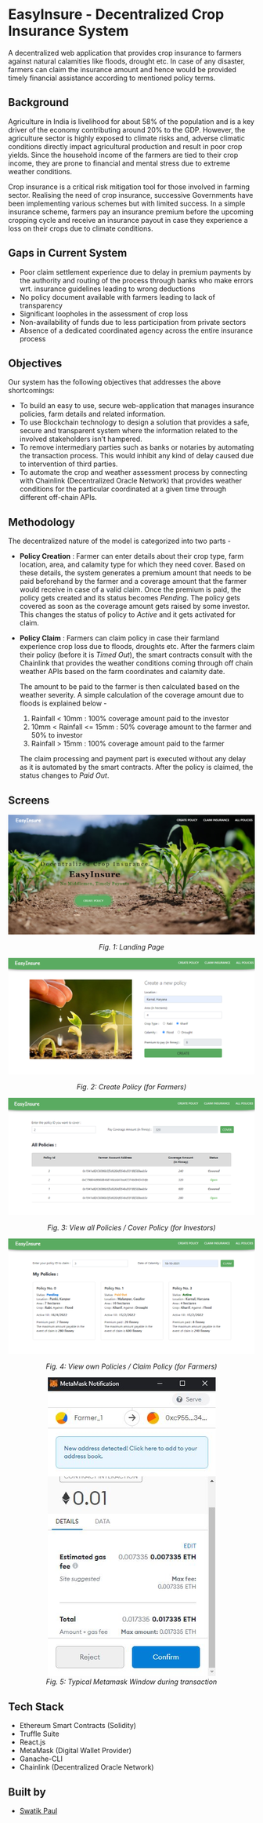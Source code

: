 # EasyInsure - Decentralized Crop Insurance System
A decentralized web application that provides crop insurance to farmers against natural calamities like floods, drought etc. In case of any 
disaster, farmers can claim the insurance amount and hence would be provided timely financial assistance according to mentioned policy terms.

## Background
Agriculture in India is livelihood for about 58% of the population and is a key driver of the economy contributing around 20% to the GDP. 
However, the agriculture sector is highly exposed to climate risks and, adverse climatic conditions directly impact agricultural production 
and result in poor crop yields. Since the household income of the farmers are tied to their crop income, they are prone to financial and 
mental stress due to extreme weather conditions.

Crop insurance is a critical risk mitigation tool for those involved in farming sector. Realising the need of crop insurance, successive 
Governments have been implementing various schemes but with limited success. In a simple insurance scheme, farmers pay an insurance premium 
before the upcoming cropping cycle and receive an insurance payout in case they experience a loss on their crops due to climate conditions. 

## Gaps in Current System
- Poor claim settlement experience due to delay in premium payments by the authority and routing of the process through banks who make 
errors wrt. insurance guidelines leading to wrong deductions
- No policy document available with farmers leading to lack of transparency
- Significant loopholes in the assessment of crop loss
- Non-availability of funds due to less participation from private sectors
- Absence of a dedicated coordinated agency across the entire insurance process

## Objectives
Our system has the following objectives that addresses the above shortcomings:
- To build an easy to use, secure web-application that manages insurance policies, farm details and related information.
- To use Blockchain technology to design a solution that provides a safe, secure and transparent system where the information related to 
the involved stakeholders isn’t hampered.
- To remove intermediary parties such as banks or notaries by automating the transaction process. This would inhibit any kind of delay caused due 
to intervention of third parties.
- To automate the crop and weather assessment process by connecting with Chainlink (Decentralized Oracle Network) that provides weather conditions
for the particular coordinated at a given time through different off-chain APIs.

## Methodology
The decentralized nature of the model is categorized into two parts -
- **Policy Creation** : 
  Farmer can enter details about their crop type, farm location, area, and calamity type for which they need cover. Based on these details, the system 
  generates a premium amount that needs to be paid beforehand by the farmer and a coverage amount that the farmer would receive in case of a valid claim. 
  Once the premium is paid, the policy gets created and its status becomes *Pending*. The policy gets covered as soon as the coverage amount gets raised by 
  some investor. This changes the status of policy to *Active* and it gets activated for claim. 
- **Policy Claim** :
  Farmers can claim policy in case their farmland experience crop loss due to floods, droughts etc. After the farmers claim their policy (before it is *Timed Out*), 
  the smart contracts consult with the Chainlink that provides the weather conditions coming through off chain weather APIs based on the farm coordinates and 
  calamity date.
  
  The amount to be paid to the farmer is then calculated based on the weather severity. A simple calculation of the coverage amount due to floods is explained below -
  1. Rainfall < 10mm : 100% coverage amount paid to the investor
  2. 10mm < Rainfall <= 15mm : 50% coverage amount to the farmer and 50% to investor
  3. Rainfall > 15mm : 100% coverage amount paid to the farmer
  
  The claim processing and payment part is executed without any delay as it is automated by the smart contracts. After the policy is claimed, the status changes to *Paid Out*.

## Screens

![](Screenshots/LandingPage.png) 
*<p align = "center"> Fig. 1: Landing Page </p>*

![](Screenshots/CreatePolicy.png) 
*<p align = "center"> Fig. 2: Create Policy (for Farmers) </p>*

![](Screenshots/CoverPolicy.png) 
*<p align = "center"> Fig. 3: View all Policies / Cover Policy (for Investors) </p>*

![](Screenshots/ClaimPolicy.png) 
*<p align = "center"> Fig. 4: View own Policies / Claim Policy (for Farmers) </p>*

*<p align = "center"> 
![](Screenshots/metamask_1.JPG)  <br />
Fig. 5: Typical Metamask Window during transaction </p>*

## Tech Stack
- Ethereum Smart Contracts (Solidity)
- Truffle Suite
- React.js
- MetaMask (Digital Wallet Provider)
- Ganache-CLI
- Chainlink (Decentralized Oracle Network)

## Built by
- [Swatik Paul](https://github.com/swatikpl44)



